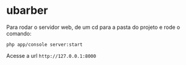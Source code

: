 ubarber
=======

Para rodar o servidor web, de um cd para a pasta do projeto e rode o comando:

`php app/console server:start`

Acesse a url `http://127.0.0.1:8000`
